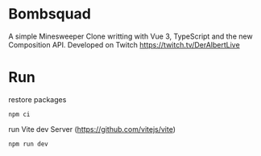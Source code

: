 
# Bombsquad

A simple Minesweeper Clone writting with Vue 3, TypeScript and the
new Composition API. Developed on Twitch https://twitch.tv/DerAlbertLive


# Run

restore packages

`npm ci` 

run Vite dev Server (https://github.com/vitejs/vite)

`npm run dev` 